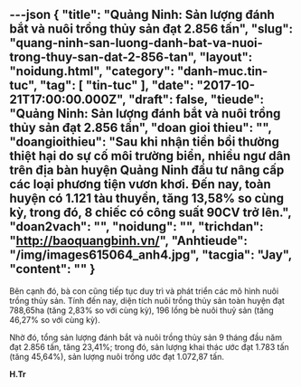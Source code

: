 ---json
{
    "title": "Quảng Ninh: Sản lượng đánh bắt và nuôi trồng thủy sản đạt 2.856 tấn",
    "slug": "quang-ninh-san-luong-danh-bat-va-nuoi-trong-thuy-san-dat-2-856-tan",
    "layout": "noidung.html",
    "category": "danh-muc.tin-tuc",
    "tag": [
        "tin-tuc"
    ],
    "date": "2017-10-21T17:00:00.000Z",
    "draft": false,
    "tieude": "Quảng Ninh: Sản lượng đánh bắt và nuôi trồng thủy sản đạt 2.856 tấn",
    "doan gioi thieu": "",
    "doangioithieu": "Sau khi nhận tiền bồi thường thiệt hại do sự cố môi trường biển, nhiều ngư dân trên địa bàn huyện Quảng Ninh đầu tư nâng cấp các loại phương tiện vươn khơi. Đến nay, toàn huyện có 1.121 tàu thuyền, tăng 13,58% so cùng kỳ, trong đó, 8 chiếc có công suất 90CV trở lên.",
    "doan2vach": "",
    "noidung": "",
    "trichdan": "http://baoquangbinh.vn/",
    "Anhtieude": "/img/images615064_anh4.jpg",
    "tacgia": "Jay",
    "__content__": ""
}
---
<p><span style="font-size:14px">B&ecirc;n cạnh đ&oacute;, b&agrave; con cũng tiếp tục duy tr&igrave; v&agrave; ph&aacute;t triển c&aacute;c m&ocirc; h&igrave;nh nu&ocirc;i trồng thủy sản. T&iacute;nh đến nay, diện t&iacute;ch nu&ocirc;i trồng thủy sản to&agrave;n huyện đạt 788,65ha (tăng 2,83% so với c&ugrave;ng kỳ), 196 lồng b&egrave; nu&ocirc;i thuỷ sản (tăng 46,27% so với c&ugrave;ng kỳ).</span></p>

<p><span style="font-size:14px">Nhờ đ&oacute;, tổng sản lượng đ&aacute;nh bắt v&agrave; nu&ocirc;i trồng thủy sản 9 th&aacute;ng đầu năm đạt 2.856 tấn, tăng 23,41%; trong đ&oacute;, sản lượng khai th&aacute;c ước đạt 1.783 tấn (tăng 45,64%), sản lượng nu&ocirc;i trồng ước đạt 1.072,87 tấn.</span></p>

<p><span style="font-size:14px"><strong>H.Tr</strong></span></p>
